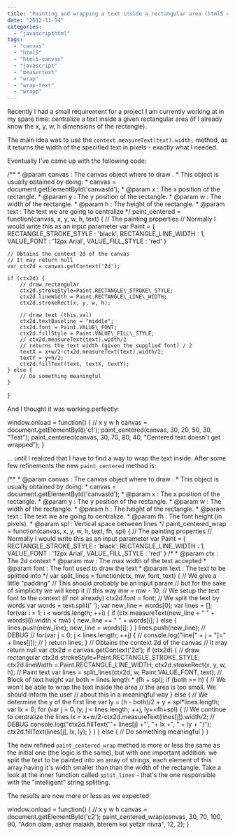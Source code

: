 ```yaml
---
title: "Painting and wrapping a text inside a rectangular area (html5 canvas)"
date: "2012-11-14"
categories: 
  - "javascripthtml"
tags: 
  - "canvas"
  - "html5"
  - "html5-canvas"
  - "javascript"
  - "measurtext"
  - "wrap"
  - "wrap-text"
  - "wrapp"
---
```


Recently I had a small requirement for a project I am currently working at in my spare time: centralize a text inside a given rectangular area (if I already know the x, y, w, h dimensions of the rectangle).

The main idea was to use the `context.measureText(text).width;` method, as it returns the width of the specified text in pixels - exactly what I needed.

Eventually I've came up with the following code:

/\*\*
 \* @param canvas : The canvas object where to draw . 
 \*                 This object is usually obtained by doing:
 \*                 canvas = document.getElementById('canvasId');
 \* @param x     :  The x position of the rectangle.
 \* @param y     :  The y position of the rectangle.
 \* @param w     :  The width of the rectangle.
 \* @param h     :  The height of the rectangle.
 \* @param text  :  The text we are going to centralize
 \*/
paint\_centered = function(canvas, x, y, w, h, text) {
    // The painting properties 
    // Normally I would write this as an input parameter
    var Paint = {
        RECTANGLE\_STROKE\_STYLE : 'black',
        RECTANGLE\_LINE\_WIDTH : 1,
        VALUE\_FONT : '12px Arial',
        VALUE\_FILL\_STYLE : 'red'
    }
    
    // Obtains the context 2d of the canvas 
    // It may return null
    var ctx2d = canvas.getContext('2d');
    
    if (ctx2d) {
        // draw rectangular
        ctx2d.strokeStyle=Paint.RECTANGLE\_STROKE\_STYLE;
        ctx2d.lineWidth = Paint.RECTANGLE\_LINE\_WIDTH;
        ctx2d.strokeRect(x, y, w, h);
        
        // draw text (this.val)
        ctx2d.textBaseline = "middle";
        ctx2d.font = Paint.VALUE\_FONT;
        ctx2d.fillStyle = Paint.VALUE\_FILL\_STYLE;
        // ctx2d.measureText(text).width/2 
        // returns the text width (given the supplied font) / 2
        textX = x+w/2-ctx2d.measureText(text).width/2;
        textY = y+h/2;
        ctx2d.fillText(text, textX, textY);
    } else {
        // Do something meaningful
    }
}

And I thought it was working perfectly:

window.onload = function() {
    // x y w h
    canvas = document.getElementById('c1');
    paint\_centered(canvas, 30, 20, 50, 30, "Test");
    paint\_centered(canvas, 30, 70, 80, 40, "Centered text doesn't get wrapped");
}   

... until I realized that I have to find a way to wrap the text inside. After some few refinements the new `paint_centered` method is:

/\*\*
 \* @param canvas : The canvas object where to draw . 
 \*                 This object is usually obtained by doing:
 \*                 canvas = document.getElementById('canvasId');
 \* @param x     :  The x position of the rectangle.
 \* @param y     :  The y position of the rectangle.
 \* @param w     :  The width of the rectangle.
 \* @param h     :  The height of the rectangle.
 \* @param text  :  The text we are going to centralize.
 \* @param fh    :  The font height (in pixels).
 \* @param spl   :  Vertical space between lines
 \*/
paint\_centered\_wrap = function(canvas, x, y, w, h, text, fh, spl) {
    // The painting properties 
    // Normally I would write this as an input parameter
    var Paint = {
        RECTANGLE\_STROKE\_STYLE : 'black',
        RECTANGLE\_LINE\_WIDTH : 1,
        VALUE\_FONT : '12px Arial',
        VALUE\_FILL\_STYLE : 'red'
    }
    /\*
     \* @param ctx   : The 2d context 
     \* @param mw    : The max width of the text accepted
     \* @param font  : The font used to draw the text
     \* @param text  : The text to be splitted   into 
     \*/
    var split\_lines = function(ctx, mw, font, text) {
        // We give a little "padding"
        // This should probably be an input param
        // but for the sake of simplicity we will keep it
        // this way
        mw = mw - 10;
        // We setup the text font to the context (if not already)
        ctx2d.font = font;
        // We split the text by words 
        var words = text.split(' ');
        var new\_line = words\[0\];
        var lines = \[\];
        for(var i = 1; i < words.length; ++i) {
           if (ctx.measureText(new\_line + " " + words\[i\]).width < mw) {
               new\_line += " " + words\[i\];
           } else {
               lines.push(new\_line);
               new\_line = words\[i\];
           }
        }
        lines.push(new\_line);
        // DEBUG 
        // for(var j = 0; j < lines.length; ++j) {
        //    console.log("line\[" + j + "\]=" + lines\[j\]);
        // }
        return lines;
    }
    // Obtains the context 2d of the canvas 
    // It may return null
    var ctx2d = canvas.getContext('2d');
    if (ctx2d) {
        // draw rectangular
        ctx2d.strokeStyle=Paint.RECTANGLE\_STROKE\_STYLE;
        ctx2d.lineWidth = Paint.RECTANGLE\_LINE\_WIDTH;
        ctx2d.strokeRect(x, y, w, h);
        // Paint text
        var lines = split\_lines(ctx2d, w, Paint.VALUE\_FONT, text);
        // Block of text height
        var both = lines.length \* (fh + spl);
        if (both >= h) {
            // We won't be able to wrap the text inside the area
            // the area is too small. We should inform the user 
            // about this in a meaningful way
        } else {
            // We determine the y of the first line
            var ly = (h - both)/2 + y + spl\*lines.length;
            var lx = 0;
            for (var j = 0, ly; j < lines.length; ++j, ly+=fh+spl) {
                // We continue to centralize the lines
                lx = x+w/2-ctx2d.measureText(lines\[j\]).width/2;
                // DEBUG 
                console.log("ctx2d.fillText('"+ lines\[j\] +"', "+ lx +", " + ly + ")");
                ctx2d.fillText(lines\[j\], lx, ly);
            }
        }
    } else {
    // Do something meaningful
    }
}

The new refined `paint_centered_wrap` method is more or less the same as the initial one (the logic is the same), but with one important addition: we split the text to be painted into an array of strings, each element of this array having it's width smaller than than the width of the rectangle. Take a look at the inner function called `split_lines` - that's the one responsible with the "intelligent" string splitting.

The results are now more or less as we expected:

window.onload = function() {
    // x y w h
    canvas = document.getElementById('c2');
    paint\_centered\_wrap(canvas, 30, 70, 100, 90, "Adon olam, asher malakh, bterem kol yetzir nivra", 12, 2);
}

<script>bpost__paint_centered = function(canvas, x, y, w, h, text) { // The painting properties // Normally I would write this as an input parameter var Paint = { RECTANGLE_STROKE_STYLE : 'black', RECTANGLE_LINE_WIDTH : 1, VALUE_FONT : '12px Arial', VALUE_FILL_STYLE : 'red' } // Obtains the context 2d of the canvas // It may return null var ctx2d = canvas.getContext('2d'); if (ctx2d) { // draw rectangular ctx2d.strokeStyle=Paint.RECTANGLE_STROKE_STYLE; ctx2d.lineWidth = Paint.RECTANGLE_LINE_WIDTH; ctx2d.strokeRect(x, y, w, h); // draw text (this.val) ctx2d.textBaseline = "middle"; ctx2d.font = Paint.VALUE_FONT; ctx2d.fillStyle = Paint.VALUE_FILL_STYLE; // ctx2d.measureText(text).width/2 // returns the text width (given the supplied font) / 2 textX = x+w/2-ctx2d.measureText(text).width/2; textY = y+h/2; ctx2d.fillText(text, textX, textY); } else { // Do something meaningful } } /** * @param canvas : The canvas object where to draw . * This object is usually obtained by doing: * canvas = document.getElementById('canvasId'); * @param x : The x position of the rectangle. * @param y : The y position of the rectangle. * @param w : The width of the rectangle. * @param h : The height of the rectangle. * @param text : The text we are going to centralize. * @param fh : The font height (in pixels). * @param spl : Vertical space between lines */ bpost__paint_centered_wrap = function(canvas, x, y, w, h, text, fh, spl) { // The painting properties // Normally I would write this as an input parameter var Paint = { RECTANGLE_STROKE_STYLE : 'black', RECTANGLE_LINE_WIDTH : 1, VALUE_FONT : '12px Arial', VALUE_FILL_STYLE : 'red' } /* * @param ctx : The 2d context * @param mw : The max width of the text accepted * @param font : The font used to draw the text * @param text : The text to be splitted into */ var split_lines = function(ctx, mw, font, text) { // We give a little "padding" // This should probably be an input param // but for the sake of simplicity we will keep it // this way mw = mw - 10; // We setup the text font to the context (if not already) ctx2d.font = font; // We split the text by words var words = text.split(' '); var new_line = words[0]; var lines = []; for(var i = 1; i < words.length; ++i) { if (ctx.measureText(new_line + " " + words[i]).width < mw) { new_line += " " + words[i]; } else { lines.push(new_line); new_line = words[i]; } } lines.push(new_line); // DEBUG // for(var j = 0; j < lines.length; ++j) { // console.log("line[" + j + "]=" + lines[j]); // } return lines; } // Obtains the context 2d of the canvas // It may return null var ctx2d = canvas.getContext('2d'); if (ctx2d) { // draw rectangular ctx2d.strokeStyle=Paint.RECTANGLE_STROKE_STYLE; ctx2d.lineWidth = Paint.RECTANGLE_LINE_WIDTH; ctx2d.strokeRect(x, y, w, h); // Paint text var lines = split_lines(ctx2d, w, Paint.VALUE_FONT, text); // Block of text height var both = lines.length * (fh + spl); if (both >= h) { // We won't be able to wrap the text inside the area // the area is too small. We should inform the user // about this in a meaningful way } else { // We determine the y of the first line var ly = (h - both)/2 + y + spl*lines.length; var lx = 0; for (var j = 0; j < lines.length; ++j, ly+=fh+spl) { // We continue to centralize the lines lx = x+w/2-ctx2d.measureText(lines[j]).width/2; // DEBUG console.log("ctx2d.fillText('"+ lines[j] +"', "+ lx +", " + ly + ")"); ctx2d.fillText(lines[j], lx, ly); } } } else { // Do something meaningful } } var $j = jQuery.noConflict(); $j(function(){ canvas = document.getElementById('c1'); bpost__paint_centered(canvas, 30, 20, 50, 30, "Test"); bpost__paint_centered(canvas, 30, 70, 80, 40, "Centered text doesn't get wrapped"); canvas2 = document.getElementById('c2'); bpost__paint_centered_wrap(canvas2, 30, 30, 100, 90, "Adon olam, asher malakh, bterem kol yetzir nivra", 12, 2); });</script>
